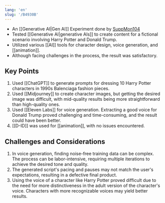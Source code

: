 ```yaml
---
lang: 'en'
slug: '/B4930B'
---
```


- An [[Generative AI|Gen AI]] Experiment done by [SuppMon104](https://github.com/suppmon104)
- Tested [[Generative AI|generative AIs]] to create content for a fictional scenario involving Harry Potter and Donald Trump.
- Utilized various [[AI]] tools for character design, voice generation, and [[animation]].
- Although facing challenges in the process, the result was satisfactory.

## Key Points

1. Used [[ChatGPT]] to generate prompts for dressing 10 Harry Potter characters in 1990s Balenciaga fashion pieces.
2. Used [[Midjourney]] to create character images, but getting the desired image was difficult, with mid-quality results being more straightforward than high-quality ones.
3. Used [[Eleven Labs]] for voice generation. Extracting a good voice for Donald Trump proved challenging and time-consuming, and the result could have been better.
4. [[D-ID]] was used for [[animation]], with no issues encountered.

## Challenges and Considerations

1. In voice generation, finding noise-free training data can be complex. The process can be labor-intensive, requiring multiple iterations to achieve the desired tone and quality.
2. The generated script's pacing and pauses may not match the user's expectations, resulting in a defective final product.
3. Using the voice of a character like Harry Potter proved difficult due to the need for more distinctiveness in the adult version of the character's voice. Characters with more recognizable voices may yield better results.
